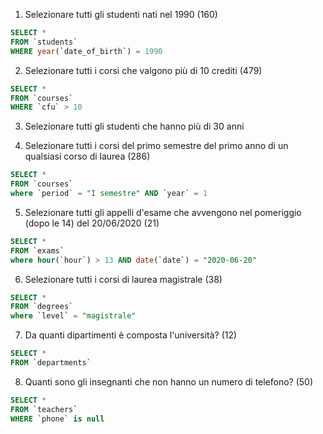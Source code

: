 1. Selezionare tutti gli studenti nati nel 1990 (160)
```SQL
SELECT *
FROM `students`
WHERE year(`date_of_birth`) = 1990
```
2. Selezionare tutti i corsi che valgono più di 10 crediti (479)
```SQL
SELECT *
FROM `courses`
WHERE `cfu` > 10
```
3. Selezionare tutti gli studenti che hanno più di 30 anni

4. Selezionare tutti i corsi del primo semestre del primo anno di un qualsiasi corso di
laurea (286)
```SQL
SELECT * 
FROM `courses`
where `period` = "I semestre" AND `year` = 1
```
5. Selezionare tutti gli appelli d'esame che avvengono nel pomeriggio (dopo le 14) del
20/06/2020 (21)
```SQL
SELECT * 
FROM `exams`
where hour(`hour`) > 13 AND date(`date`) = "2020-06-20"
```
6. Selezionare tutti i corsi di laurea magistrale (38)
```SQL
SELECT * 
FROM `degrees`
where `level` = "magistrale"
```
7. Da quanti dipartimenti è composta l'università? (12)
```SQL
SELECT * 
FROM `departments`
```
8. Quanti sono gli insegnanti che non hanno un numero di telefono? (50)
```SQL
SELECT * 
FROM `teachers`
WHERE `phone` is null
```